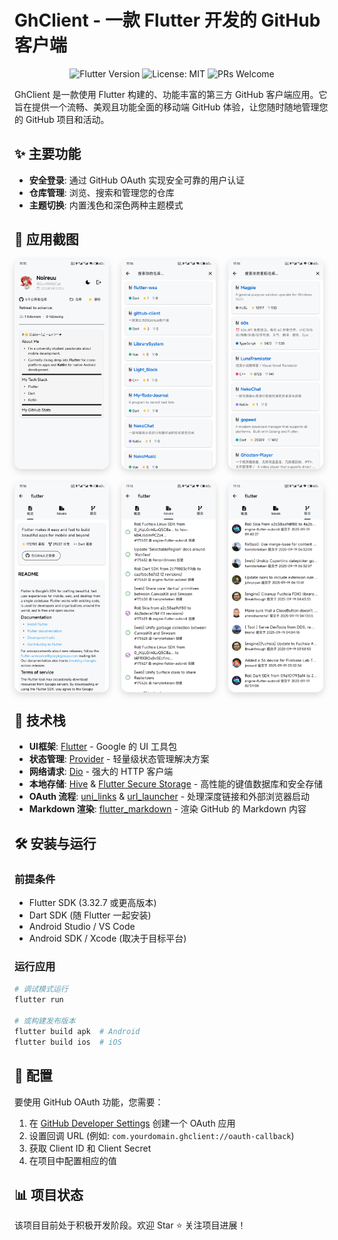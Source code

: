 # GhClient - 一款 Flutter 开发的 GitHub 客户端

<p align="center">
  <img src="https://img.shields.io/badge/Flutter-3.7.2+-02569B?logo=flutter" alt="Flutter Version" />
  <img src="https://img.shields.io/badge/License-MIT-green.svg" alt="License: MIT" />
  <img src="https://img.shields.io/badge/PRs-welcome-brightgreen.svg" alt="PRs Welcome" />
</p>

GhClient 是一款使用 Flutter 构建的、功能丰富的第三方 GitHub 客户端应用。它旨在提供一个流畅、美观且功能全面的移动端 GitHub 体验，让您随时随地管理您的 GitHub 项目和活动。

## ✨ 主要功能

- **安全登录**: 通过 GitHub OAuth 实现安全可靠的用户认证
- **仓库管理**: 浏览、搜索和管理您的仓库
- **主题切换**: 内置浅色和深色两种主题模式

## 📱 应用截图

<div align="center" style="display: flex; gap: 20px; flex-wrap: wrap;">
  <img src="home_page.jpg" alt="主页界面预览" style="width: 30%; max-width: 300px; border-radius: 12px; box-shadow: 0 4px 12px rgba(0,0,0,0.15);">
  <img src="repos_page.jpg" alt="仓库界面预览" style="width: 30%; max-width: 300px; border-radius: 12px; box-shadow: 0 4px 12px rgba(0,0,0,0.15);">
  <img src="starred_page.jpg" alt="星标界面预览" style="width: 30%; max-width: 300px; border-radius: 12px; box-shadow: 0 4px 12px rgba(0,0,0,0.15);">
  <img src="detail_page.jpg" alt="概述界面预览" style="width: 30%; max-width: 300px; border-radius: 12px; box-shadow: 0 4px 12px rgba(0,0,0,0.15);">
  <img src="issues_page.jpg" alt="议题界面预览" style="width: 30%; max-width: 300px; border-radius: 12px; box-shadow: 0 4px 12px rgba(0,0,0,0.15);">
  <img src="commits_page.jpg" alt="提交界面预览" style="width: 30%; max-width: 300px; border-radius: 12px; box-shadow: 0 4px 12px rgba(0,0,0,0.15);">
</div>

## 🚀 技术栈

- **UI框架**: [Flutter](https://flutter.dev/) - Google 的 UI 工具包
- **状态管理**: [Provider](https://pub.dev/packages/provider) - 轻量级状态管理解决方案
- **网络请求**: [Dio](https://pub.dev/packages/dio) - 强大的 HTTP 客户端
- **本地存储**: [Hive](https://pub.dev/packages/hive) & [Flutter Secure Storage](https://pub.dev/packages/flutter_secure_storage) - 高性能的键值数据库和安全存储
- **OAuth 流程**: [uni_links](https://pub.dev/packages/uni_links) & [url_launcher](https://pub.dev/packages/url_launcher) - 处理深度链接和外部浏览器启动
- **Markdown 渲染**: [flutter_markdown](https://pub.dev/packages/flutter_markdown) - 渲染 GitHub 的 Markdown 内容

## 🛠️ 安装与运行

### 前提条件

- Flutter SDK (3.32.7 或更高版本)
- Dart SDK (随 Flutter 一起安装)
- Android Studio / VS Code
- Android SDK / Xcode (取决于目标平台)


### 运行应用

```bash
# 调试模式运行
flutter run

# 或构建发布版本
flutter build apk  # Android
flutter build ios  # iOS
```

## 🔧 配置

要使用 GitHub OAuth 功能，您需要：

1. 在 [GitHub Developer Settings](https://github.com/settings/developers) 创建一个 OAuth 应用
2. 设置回调 URL (例如: `com.yourdomain.ghclient://oauth-callback`)
3. 获取 Client ID 和 Client Secret
4. 在项目中配置相应的值


## 📊 项目状态

该项目目前处于积极开发阶段。欢迎 Star ⭐ 关注项目进展！



